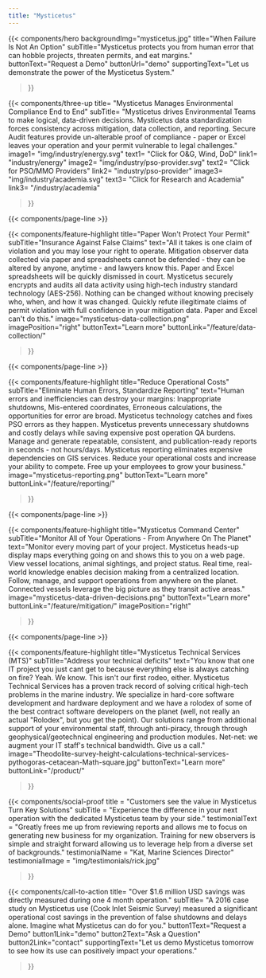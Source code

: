 ```yaml
---
title: "Mysticetus"
---
```


{{< components/hero
	backgroundImg="mysticetus.jpg"
	title="When Failure Is Not An Option"
	subTitle="Mysticetus protects you from human error that can hobble projects, threaten permits, and eat margins."
	buttonText="Request a Demo"
	buttonUrl="demo"
	supportingText="Let us demonstrate the power of the Mysticetus System."
>}}

<!-- 
NOTE: We can use these icons for free as long as we attribute the artist(s) (see footer below copyright)
Icons:
	- Energy: https://www.flaticon.com/free-icon/wind-energy_1400311
	- PSO Provider: https://www.flaticon.com/free-icon/destination_854881
	- Academia: https://www.flaticon.com/free-icon/book_854861
-->
{{< components/three-up
	title= "Mysticetus Manages Environmental Compliance End to End"
	subTitle= "Mysticetus drives Environmental Teams to make logical, data-driven decisions. Mysticetus data standardization forces consistency across mitigation, data collection, and reporting. Secure Audit features provide un-alterable proof of compliance -  paper or Excel leaves your operation and your permit vulnerable to legal challenges."
	image1= "img/industry/energy.svg"
	text1= "Click for O&G, Wind, DoD"
	link1= "industry/energy"
	image2= "img/industry/pso-provider.svg"
	text2= "Click for PSO/MMO Providers"
	link2= "industry/pso-provider"
	image3= "img/industry/academia.svg"
	text3= "Click for Research and Academia"
	link3= "/industry/academia"
>}}

{{< components/page-line >}}

{{< components/feature-highlight
	title="Paper Won't Protect Your Permit"
	subTitle="Insurance Against False Claims"
	text="All it takes is one claim of violation and you may lose your right to operate. Mitigation observer data collected via paper and spreadsheets cannot be defended - they can be altered by anyone, anytime - and lawyers know this. Paper and Excel spreadsheets will be quickly dismissed in court. Mysticetus securely encrypts and audits all data activity using high-tech industry standard technology (AES-256). Nothing can be changed without knowing precisely who, when, and how it was changed. Quickly refute illegitimate claims of permit violation with full confidence in your mitigation data. Paper and Excel can't do this."
	image="mysticetus-data-collection.png"
	imagePosition="right"
	buttonText="Learn more"
	buttonLink="/feature/data-collection/"
>}}

{{< components/page-line >}}

{{< components/feature-highlight
	title="Reduce Operational Costs"
	subTitle="Eliminate Human Errors, Standardize Reporting"
	text="Human errors and inefficiencies can destroy your margins: Inappropriate shutdowns, Mis-entered coordinates, Erroneous calculations, the opportunities for error are broad. Mysticetus technology catches and fixes PSO errors as they happen. Mysticetus prevents unnecessary shutdowns and costly delays while saving expensive post operation QA burdens. Manage and generate repeatable, consistent, and publication-ready reports in seconds - not hours/days. Mysticetus reporting eliminates expensive dependencies on GIS services. Reduce your operational costs and increase your ability to compete. Free up your employees to grow your business."
	image="mysticetus-reporting.png"
	buttonText="Learn more"
	buttonLink="/feature/reporting/"
>}}

{{< components/page-line >}}

{{< components/feature-highlight
	title="Mysticetus Command Center"
	subTitle="Monitor All of Your Operations - From Anywhere On The Planet"
	text="Monitor every moving part of your project. Mysticetus heads-up display maps everything going on and shows this to you on a web page. View vessel locations, animal sightings, and project status. Real time, real-world knowledge enables decision making from a centralized location. Follow, manage, and support operations from anywhere on the planet. Connected vessels leverage the big picture as they transit active areas."
	image="mysticetus-data-driven-decisions.png"
	buttonText="Learn more"
	buttonLink="/feature/mitigation/"
	imagePosition="right"
>}}

{{< components/page-line >}}

{{< components/feature-highlight
	title="Mysticetus Technical Services (MTS)"
	subTitle="Address your technical deficits"
	text="You know that one IT project you just cant get to because everything else is always catching on fire? Yeah. We know. This isn't our first rodeo, either. Mysticetus Technical Services has a proven track record of solving critical high-tech problems in the marine industry. We specialize in hard-core software development and hardware deployment and we have a rolodex of some of the best contract software developers on the planet (well, not really an actual \"Rolodex\", but you get the point). Our solutions range from additional support of your environmental staff, through anti-piracy, through through geophysical/geotechnical engineering and production modules. Net-net: we augment your IT staff's technical bandwidth. Give us a call."
	image="Theodolite-survey-height-calculations-technical-services-pythogoras-cetacean-Math-square.jpg"
	buttonText="Learn more"
	buttonLink="/product/"
>}}

{{< components/social-proof 
	title = "Customers see the value in Mysticetus Turn Key Solutions"
	subTitle = "Experience the difference in your next operation with the dedicated Mysticetus team by your side."
	testimonialText = "Greatly frees me up from reviewing reports and allows me to focus on generating new business for my organization. Training for new observers is simple and straight forward allowing us to leverage help from a diverse set of backgrounds."
	testimonialName = "Kat, Marine Sciences Director"
	testimonialImage = "img/testimonials/rick.jpg"
>}}

{{< components/call-to-action
	title= "Over $1.6 million USD savings was directly measured during one 4 month operation."
	subTitle= "A 2016 case study on Mysticetus use (Cook Inlet Seismic Survey) measured a significant operational cost savings in the prevention of false shutdowns and delays alone. Imagine what Mysticetus can do for you."
	button1Text="Request a Demo"
	button1Link="demo"
	button2Text="Ask a Question"
	button2Link="contact"
	supportingText="Let us demo Mysticetus tomorrow to see how its use can positively impact your operations."
>}}
